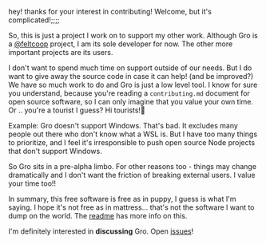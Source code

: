 hey! thanks for your interest in contributing! Welcome, but it's complicated!;;;;

So, this is just a project I work on to support my other work.
Although Gro is a [@feltcoop](https://github.com/feltcoop) project,
I am its sole developer for now.
The other more important projects are its users.

I don't want to spend much time on support outside of our needs.
But I do want to give away the source code in case it can help! (and be improved?)
We have so much work to do and Gro is just a low level tool.
I know for sure you understand, because you're reading a `contributing.md` document
for open source software, so I can only imagine that you value your own time.
Or .. you're a tourist I guess? Hi tourists!🌄

Example: Gro doesn't support Windows. That's bad.
It excludes many people out there who don't know what a WSL is.
But I have too many things to prioritize,
and I feel it's irresponsible to push open source Node projects that don't support Windows.

So Gro sits in a pre-alpha limbo. For other reasons too -
things may change dramatically and I don't want the friction of breaking external users.
I value your time too!!

In summary, this free software is free as in puppy, I guess is what I'm saying.
I hope it's not free as in mattress... that's not the software I want to dump on the world.
The [readme](./README.md) has more info on this.

I'm definitely interested in **discussing** Gro.
Open [issues](https://github.com/feltcoop/gro/issues)!
